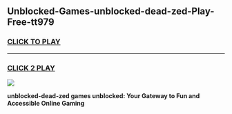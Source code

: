 
## Unblocked-Games-unblocked-dead-zed-Play-Free-tt979
<h3>
<a href="https://premium76.site?title=unblocked-dead-zed&ref=23A">CLICK TO PLAY</a></h3>
<hr>

<h3>
<a href="https://premium76.site?title=unblocked-dead-zed&ref=23A">CLICK 2 PLAY</a>
  
</h3>

<a href="https://premium76.site?title=unblocked-dead-zed&ref=23A"><img src="https://clearcache.store/games.png"></a>


**unblocked-dead-zed games unblocked: Your Gateway to Fun and Accessible Online Gaming**
